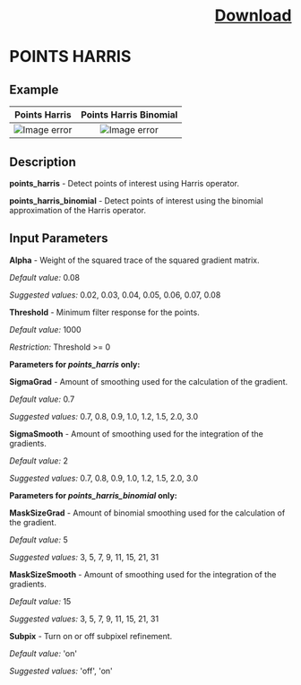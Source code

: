 # <p align="right"><a class="github-button" aria-label="Download ntkme/github-buttons on GitHub" href="https://github.com/Balluff-BVS/halconscripts/raw/master/Filters/Points/points_filters.zip" data-icon="octicon-cloud-download">Download</a></p>


POINTS HARRIS
==========

## Example

Points Harris             | Points Harris Binomial
:-------------------------:|:-------------------------:
![Image error](https://github.com/Balluff-BVS/halconscripts/blob/master/Filters/Points/PointsHarris/points_harris.png?raw=true)  |  ![Image error](https://github.com/Balluff-BVS/halconscripts/blob/master/Filters/Points/PointsHarris/points_harris_binomial.png?raw=true)

Description
----------

**points_harris** - Detect points of interest using Harris operator.

**points_harris_binomial** - Detect points of interest using the binomial approximation of the Harris operator.

Input Parameters
----------

**Alpha** - Weight of the squared trace of the squared gradient matrix.

*Default value:* 0.08

*Suggested values:* 0.02, 0.03, 0.04, 0.05, 0.06, 0.07, 0.08

**Threshold** - Minimum filter response for the points.

*Default value:* 1000

*Restriction:* Threshold >= 0

**Parameters for *points_harris* only:**

**SigmaGrad** - Amount of smoothing used for the calculation of the gradient.

*Default value:* 0.7

*Suggested values:* 0.7, 0.8, 0.9, 1.0, 1.2, 1.5, 2.0, 3.0

**SigmaSmooth** - Amount of smoothing used for the integration of the gradients.

*Default value:* 2

*Suggested values:* 0.7, 0.8, 0.9, 1.0, 1.2, 1.5, 2.0, 3.0

**Parameters for *points_harris_binomial* only:**

**MaskSizeGrad** - Amount of binomial smoothing used for the calculation of the gradient.

*Default value:* 5

*Suggested values:* 3, 5, 7, 9, 11, 15, 21, 31

**MaskSizeSmooth** - Amount of smoothing used for the integration of the gradients.

*Default value:* 15

*Suggested values:* 3, 5, 7, 9, 11, 15, 21, 31

**Subpix** - Turn on or off subpixel refinement.

*Default value:* 'on'

*Suggested values:* 'off', 'on'
